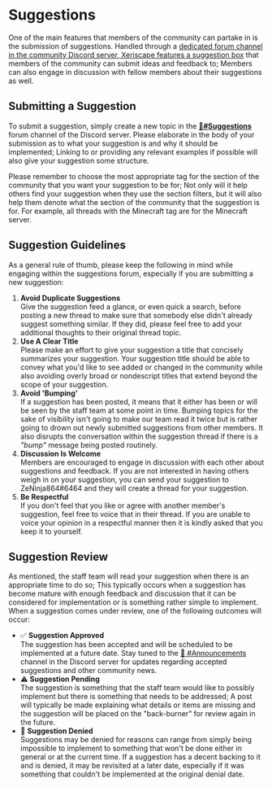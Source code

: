 # Suggestions
One of the main features that members of the community can partake in is the submission of suggestions. Handled through a [dedicated forum channel in the community Discord server, Xeriscape features a suggestion box](https://discord.com/channels/555868544244514836/1027461719364223036) that members of the community can submit ideas and feedback to; Members can also engage in discussion with fellow members about their suggestions as well.

## Submitting a Suggestion
To submit a suggestion, simply create a new topic in the [📝**#Suggestions**](https://discord.com/channels/555868544244514836/1027461719364223036) forum channel of the Discord server. Please elaborate in the body of your submission as to what your suggestion is and why it should be implemented; Linking to or providing any relevant examples if possible will also give your suggestion some structure.

Please remember to choose the most appropriate tag for the section of the community that you want your suggestion to be for; Not only will it help others find your suggestion when they use the section filters, but it will also help them denote what the section of the community that the suggestion is for. For example, all threads with the Minecraft tag are for the Minecraft server.

## Suggestion Guidelines

As a general rule of thumb, please keep the following in mind while engaging within the suggestions forum, especially if you are submitting a new suggestion:

1. **Avoid Duplicate Suggestions**<br />
Give the suggestion feed a glance, or even quick a search, before posting a new thread to make sure that somebody else didn't already suggest something similar. If they did, please feel free to add your additional thoughts to their original thread topic.
2. **Use A Clear Title**<br />
Please make an effort to give your suggestion a title that concisely summarizes your suggestion. Your suggestion title should be able to convey what you'd like to see added or changed in the community while also avoiding overly broad or nondescript titles that extend beyond the scope of your suggestion.
3. **Avoid 'Bumping'**<br />
If a suggestion has been posted, it means that it either has been or will be seen by the staff team at some point in time. Bumping topics for the sake of visibility isn't going to make our team read it twice but is rather going to drown out newly submitted suggestions from other members. It also disrupts the conversation within the suggestion thread if there is a *"bump"* message being posted routinely.
4. **Discussion Is Welcome**<br />
Members are encouraged to engage in discussion with each other about suggestions and feedback. If you are not interested in having others weigh in on your suggestion, you can send your suggestion to ZeNinja864#6464 and they will create a thread for your suggestion.
5. **Be Respectful**<br />
If you don't feel that you like or agree with another member's suggestion, feel free to voice that in their thread. If you are unable to voice your opinion in a respectful manner then it is kindly asked that you keep it to yourself.

## Suggestion Review
As mentioned, the staff team will read your suggestion when there is an appropriate time to do so; This typically occurs when a suggestion has become mature with enough feedback and discussion that it can be considered for implementation or is something rather simple to implement. When a suggestion comes under review, one of the following outcomes will occur:

* :white_check_mark: **Suggestion Approved** <br />
The suggestion has been accepted and will be scheduled to be implemented at a future date. Stay tuned to the [📢 #Announcements](https://discord.com/channels/555868544244514836/1027446522088005732) channel in the Discord server for updates regarding accepted suggestions and other community news.
* :warning: **Suggestion Pending** <br />
The suggestion is something that the staff team would like to possibly implement but there is something that needs to be addressed; A post will typically be made explaining what details or items are missing and the suggestion will be placed on the "back-burner" for review again in the future.
* :no_entry_sign: **Suggestion Denied** <br />
Suggestions may be denied for reasons can range from simply being impossible to implement to something that won't be done either in general or at the current time. If a suggestion has a decent backing to it and is denied, it may be revisited at a later date, especially if it was something that couldn't be implemented at the original denial date.